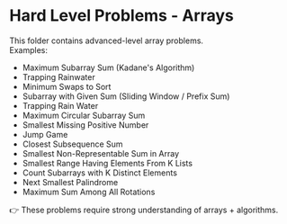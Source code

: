# Hard Level Problems - Arrays

This folder contains advanced-level array problems.  
Examples:
- Maximum Subarray Sum (Kadane's Algorithm)
- Trapping Rainwater
- Minimum Swaps to Sort
- Subarray with Given Sum (Sliding Window / Prefix Sum)
- Trapping Rain Water
- Maximum Circular Subarray Sum
- Smallest Missing Positive Number
- Jump Game
- Closest Subsequence Sum
- Smallest Non-Representable Sum in Array
- Smallest Range Having Elements From K Lists
- Count Subarrays with K Distinct Elements
- Next Smallest Palindrome
- Maximum Sum Among All Rotations

👉 These problems require strong understanding of arrays + algorithms.

